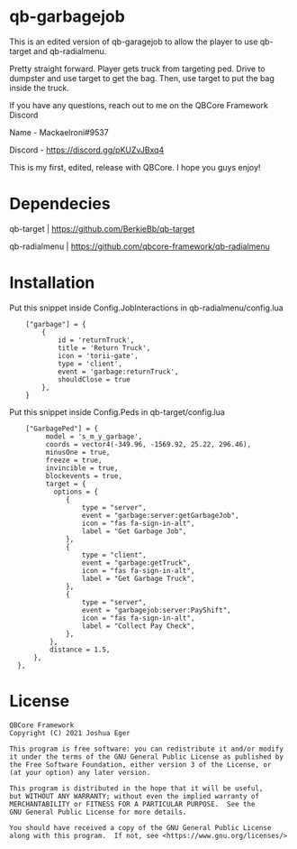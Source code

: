 # qb-garbagejob
 This is an edited version of qb-garagejob to allow the player to use qb-target and qb-radialmenu.
 
 Pretty straight forward. Player gets truck from targeting ped. Drive to dumpster and use target to get the bag. Then, use target to put the bag inside the truck.
 
 If you have any questions, reach out to me on the QBCore Framework Discord
 
 Name - Mackaelroni#9537
 
 Discord - https://discord.gg/pKUZvJBxq4
 
 This is my first, edited, release with QBCore. I hope you guys enjoy!
 
# Dependecies
 qb-target | https://github.com/BerkieBb/qb-target
 
 qb-radialmenu | https://github.com/qbcore-framework/qb-radialmenu
 
# Installation

Put this snippet inside Config.JobInteractions in qb-radialmenu/config.lua

        ["garbage"] = {
            {
                id = 'returnTruck',
                title = 'Return Truck',
                icon = 'torii-gate',
                type = 'client',
                event = 'garbage:returnTruck',
                shouldClose = true
            },
        }
Put this snippet inside Config.Peds in qb-target/config.lua

        ["GarbagePed"] = {
             model = 's_m_y_garbage', 
             coords = vector4(-349.96, -1569.92, 25.22, 296.46),
             minusOne = true, 
             freeze = true, 
             invincible = true, 
             blockevents = true,
             target = { 
               options = {
                  {
                      type = "server",
                      event = "garbage:server:getGarbageJob",
                      icon = "fas fa-sign-in-alt",
                      label = "Get Garbage Job",
                  },
                  {
                      type = "client",
                      event = "garbage:getTruck",
                      icon = "fas fa-sign-in-alt",
                      label = "Get Garbage Truck",
                  },
                  {
                      type = "server",
                      event = "garbagejob:server:PayShift",
                      icon = "fas fa-sign-in-alt",
                      label = "Collect Pay Check",
                  },
              },
              distance = 1.5,
          },
      },


# License

    QBCore Framework
    Copyright (C) 2021 Joshua Eger

    This program is free software: you can redistribute it and/or modify
    it under the terms of the GNU General Public License as published by
    the Free Software Foundation, either version 3 of the License, or
    (at your option) any later version.

    This program is distributed in the hope that it will be useful,
    but WITHOUT ANY WARRANTY; without even the implied warranty of
    MERCHANTABILITY or FITNESS FOR A PARTICULAR PURPOSE.  See the
    GNU General Public License for more details.

    You should have received a copy of the GNU General Public License
    along with this program.  If not, see <https://www.gnu.org/licenses/>
